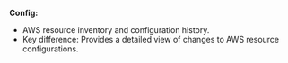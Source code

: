 **Config:**
        
*   AWS resource inventory and configuration history.
*   Key difference: Provides a detailed view of changes to AWS resource configurations.